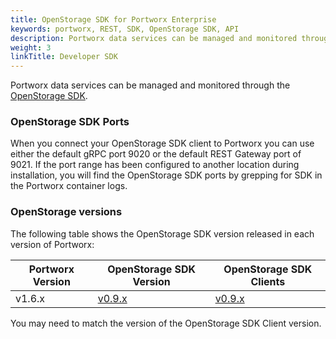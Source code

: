```yaml
---
title: OpenStorage SDK for Portworx Enterprise
keywords: portworx, REST, SDK, OpenStorage SDK, API
description: Portworx data services can be managed and monitored through the OpenStorage SDK
weight: 3
linkTitle: Developer SDK
---
```


Portworx data services can be managed and monitored through the [OpenStorage SDK](https://libopenstorage.github.io).


### OpenStorage SDK Ports

When you connect your OpenStorage SDK client to Portworx you can use either the
default gRPC port 9020 or the default REST Gateway port of 9021. If the port
range has been configured to another location during installation, you will
find the OpenStorage SDK ports by grepping for SDK in the Portworx container logs.

### OpenStorage versions

The following table shows the OpenStorage SDK version released in each version of Portworx:

| Portworx Version | OpenStorage SDK Version | OpenStorage SDK Clients |
| ---------------- | ----------------------- | ----------------------- |
| v1.6.x | [v0.9.x](https://libopenstorage.github.io/w/reference.html) | [v0.9.x](https://github.com/libopenstorage/openstorage-sdk-clients/releases)

You may need to match the version of the OpenStorage SDK Client version.
